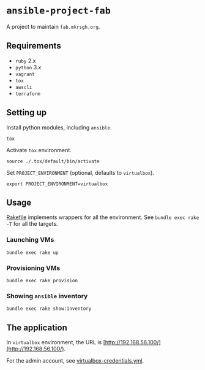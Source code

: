 # `ansible-project-fab`

A project to maintain `fab.mkrsgh.org`.

## Requirements

* `ruby` 2.x
* `python` 3.x
* `vagrant`
* `tox`
* `awscli`
* `terraform`

## Setting up

Install python modules, including `ansible`.

```console
tox
```

Activate `tox` environment.

```console
source ./.tox/default/bin/activate
```

Set `PROJECT_ENVIRONMENT` (optional, defaults to `virtualbox`).

```console
export PROJECT_ENVIRONMENT=virtualbox
```

## Usage

[Rakefile](Rakefile) implements wrappers for all the environment. See `bundle
exec rake -T` for all the targets.

### Launching VMs

```console
bundle exec rake up
```

### Provisioning VMs

```console
bundle exec rake provision
```

### Showing `ansible` inventory

```console
bundle exec rake show:inventory
```

## The application

In `virtualbox` environment, the URL is
[http://192.168.56.100/](http://192.168.56.100/).

For the admin account, see
[virtualbox-credentials.yml](playbooks/group_vars/virtualbox-credentials.yml).
